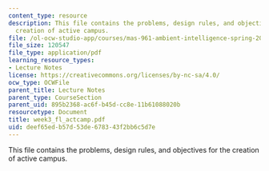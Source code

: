 ```yaml
---
content_type: resource
description: This file contains the problems, design rules, and objectives for the
  creation of active campus.
file: /ol-ocw-studio-app/courses/mas-961-ambient-intelligence-spring-2005/deef65edb57d53de678343f2bb6c5d7e_week3_fl_actcamp.pdf
file_size: 120547
file_type: application/pdf
learning_resource_types:
- Lecture Notes
license: https://creativecommons.org/licenses/by-nc-sa/4.0/
ocw_type: OCWFile
parent_title: Lecture Notes
parent_type: CourseSection
parent_uid: 895b2368-ac6f-b45d-cc8e-11b61088020b
resourcetype: Document
title: week3_fl_actcamp.pdf
uid: deef65ed-b57d-53de-6783-43f2bb6c5d7e
---
```

This file contains the problems, design rules, and objectives for the creation of active campus.